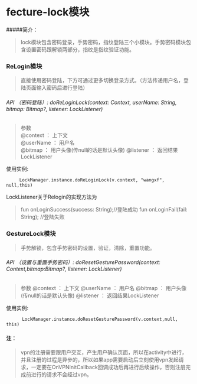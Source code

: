 # fecture-lock模块


#####简介：
>lock模块包含密码登录，手势密码，指纹登陆三个小模块。手势密码模块包含设置密码跟解锁两部分，指纹是指纹验证功能。
         

###  ReLogin模块
>直接使用密码登陆，下方可通过更多切换登录方式。（方法传递用户名，登陆页面输入密码后进行登陆）

###### API （密码登陆）: doReLoginLock(context: Context, userName: String, bitmap: Bitmap?, listener: LockListener)   

>参数       
>@context ： 上下文       
>@userName ： 用户名             
>@bitmap ： 用户头像(传null的话是默认头像)
>@listener ： 返回结果LockListener

使用实例:             

	     LockManager.instance.doReLoginLock(v.context, "wangxf", null,this)
     
LockListener关于Relogin的实现方法为
>    fun onLoginSuccess(success: String);//登陆成功
> fun onLoginFail(fail: String);    //登陆失败


###  GestureLock模块
>手势解锁，包含手势密码的设置，验证，清除，重置功能。

###### API （设置与重置手势密码）:  doResetGesturePassword(context: Context,bitmap:Bitmap?, listener: LockListener)     

>参数
>@context ： 上下文
>@userName ： 用户名
>@bitmap ： 用户头像(传null的话是默认头像)
>@listener ： 返回结果LockListener

使用实例:

	      LockManager.instance.doResetGesturePassword(v.context,null, this)

#### 注：
>vpn的注册需要跟用户交互，产生用户确认页面，所以在activity中进行，并且注册的过程是异步的，所以如果app需要启动后立刻使用vpn发起请求，一定要在OnVPNInitCallback回调成功后再进行后续操作，否则注册完成前进行的请求不会经过vpn。

